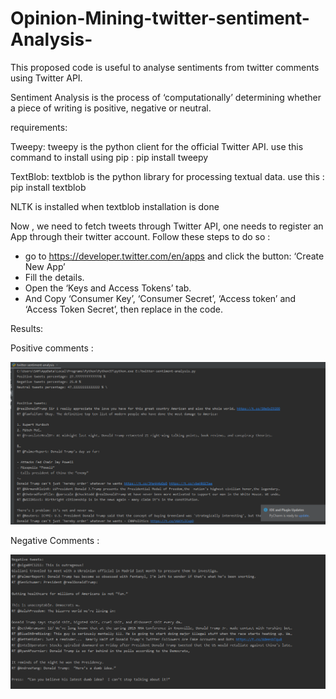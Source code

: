 # Opinion-Mining-twitter-sentiment-Analysis-
This proposed code is useful to analyse sentiments from twitter comments using Twitter API. 

Sentiment Analysis is the process of ‘computationally’ determining whether a piece of writing is positive, negative or neutral. 

requirements:

  Tweepy: tweepy is the python client for the official Twitter API.
        use this command to install using pip : pip install tweepy 

  TextBlob: textblob is the python library for processing textual data.
        use this : pip install textblob

  NLTK is installed when textblob installation is done
  
Now , we need to fetch tweets through Twitter API, one needs to register an App through their twitter account. Follow these steps to do so :

 - go to https://developer.twitter.com/en/apps  and click the button: ‘Create New App’
 - Fill the details.
 - Open the ‘Keys and Access Tokens’ tab.
 - And Copy ‘Consumer Key’, ‘Consumer Secret’, ‘Access token’ and ‘Access Token Secret’, then replace in the code.
  
  
  
  Results:
  
  Positive comments :
  
   ![Image of the first tree]( https://github.com/Samery00/Opinion-Mining-twitter-sentiment-Analysis-/blob/master/result.PNG)
   
  Negative Comments :
   
   ![Image of the first tree]( https://github.com/Samery00/Opinion-Mining-twitter-sentiment-Analysis-/blob/master/result2.PNG)

 
